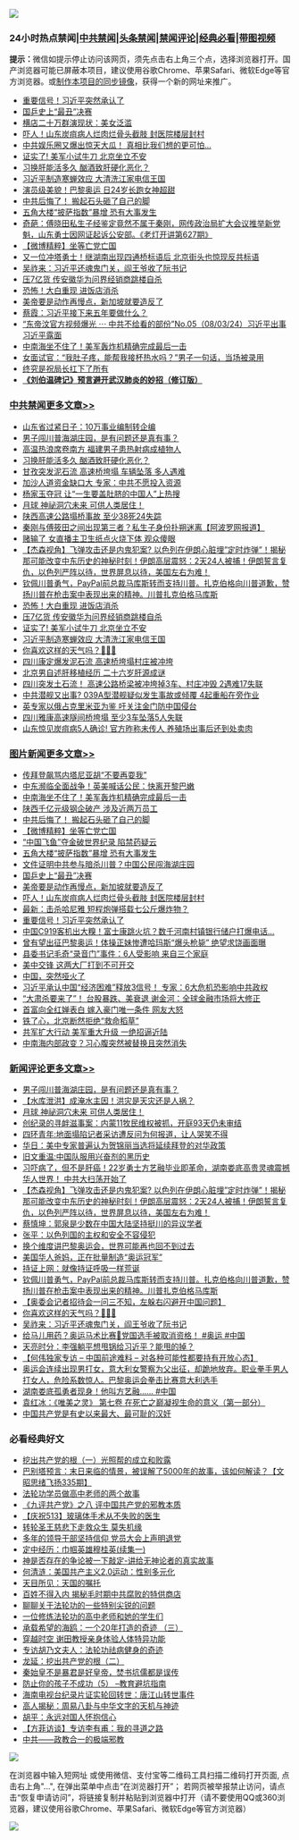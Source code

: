 ![](https://raw.githubusercontent.com/jsvpn/jsproxy/dev/64photo/fqnews-qr.jpg)

<div id="tt">
<h3>24小时热点禁闻|<a href="#%E4%B8%AD%E5%85%B1%E7%A6%81%E9%97%BB%E6%9B%B4%E5%A4%9A%E6%96%87%E7%AB%A0">中共禁闻</a>|<a href="#%E5%9B%BE%E7%89%87%E6%96%B0%E9%97%BB%E6%9B%B4%E5%A4%9A%E6%96%87%E7%AB%A0">头条禁闻</a>|<a href="#%E6%96%B0%E9%97%BB%E8%AF%84%E8%AE%BA%E6%9B%B4%E5%A4%9A%E6%96%87%E7%AB%A0">禁闻评论|<a href="#%E5%BF%85%E7%9C%8B%E7%BB%8F%E5%85%B8%E5%A5%BD%E6%96%87">经典必看</a>|<a href="https://2654106.xyz/3" target="_blank">带图视频</a></h3>
<div><b>提示：</b>微信如提示停止访问该网页，须先点击右上角三个点，选择浏览器打开。国产浏览器可能已屏蔽本项目，建议使用谷歌Chrome、苹果Safari、微软Edge等官方浏览器。或<a href="%E5%88%B6%E4%BD%9Cgit%E7%A6%81%E9%97%BB%E9%95%9C%E5%83%8F.md">制作本项目的同步镜像</a>，获得一个新的网址来推广。</div>
<ul>

<li><a href="/topimagenews/20240804/2070418.md">重要信号！习近平突然承认了</a></li>
<li><a href="/topimagenews/20240804/2070442.md">国乒史上“最丑”决赛</a></li>
<li><a href="/yule/20240804/2070403.md">横店二十万群演现状：美女泛滥</a></li>
<li><a href="/topimagenews/20240804/2070430.md">吓人！山东炭疽病人烂肉烂骨头截肢 封医院楼层封村</a></li>
<li><a href="/yule/20240804/2070489.md">中共娱乐圈又爆出惊天大瓜！ 真相比我们想的更可怕…</a></li>
<li><a href="/cbnews/20240804/2070444.md">证实了! 美军小试牛刀 北京坐立不安</a></li>
<li><a href="/cbnews/20240804/2070571.md">习换肝能活多久 酗酒致肝硬化恶化？</a></li>
<li><a href="/cbnews/20240804/2070443.md">习近平制造寒蝉效应 大清洗江家电信王国</a></li>
<li><a href="/sports/20240804/2070431.md">演员级美貌！巴黎奥运 日24岁长跑女神超甜</a></li>
<li><a href="/topimagenews/20240804/2070507.md">中共后悔了！ 搬起石头砸了自己的脚</a></li>
<li><a href="/topimagenews/20240804/2070464.md">五角大楼“披萨指数”暴增 恐有大事发生</a></li>
<li><a href="/sohnews/20240804/2070587.md">奇葩：傅晓田私生子经鉴定竟然不属于秦刚，网传政治局扩大会议推举新党魁，山东勇士因网证起诉公安部。《老灯开讲第627期》</a></li>
<li><a href="/topimagenews/20240804/2070506.md">【微博精粹】坐等亡党亡国</a></li>
<li><a href="/baitai/20240804/2070617.md">又一位冲塔勇士！继湖南出现四通桥标语后 北京街头也惊现反共标语</a></li>
<li><a href="/comments/20240804/2070388.md">吴祚来：习近平还魂鬼门关，阎王爷收了阮书记</a></li>
<li><a href="/cbnews/20240804/2070458.md">压7亿货 传安徽华为问界经销商跳楼自杀</a></li>
<li><a href="/cbnews/20240804/2070459.md">恐怖！大白重现 进饭店消杀</a></li>
<li><a href="/topimagenews/20240804/2070441.md">美帝要是动作再慢点，新加坡就要造反了</a></li>
<li><a href="/baitai/20240804/2070591.md">蔡霞：习近平接下来五年要做什么？</a></li>
<li><a href="/sohnews/20240804/2070389.md">“东帝汶官方视频爆光 ⋯ 中共不给看的部份”No.05（08/03/24）习近平出事习近平露面</a></li>
<li><a href="/topimagenews/20240804/2070577.md">中南海坐不住了！美军轰炸机精确完成最后一击</a></li>
<li><a href="/lifebaike/20240804/2070500.md">女面试官：“我肚子疼，能帮我接杯热水吗？”男子一句话，当场被录用</a></li>
<li><a href="/cnnews/20240804/2070434.md">终究是祝局长扛下了所有</a></li>
<li><b><a href="/comments/20200207/1272816.md" target="_blank">《刘伯温碑记》预言避开武汉肺炎的妙招（修订版）</a></b></li>
</ul>
</div>

<div class="catlist">
<h3><a href="/cbnews/" target="_blank">中共禁闻</a><span><a href="/cbnews/" target="_blank" rel="nofollow">更多文章>></a></span></h3>
<ul>
<li><a href="/cbnews/20240804/2070657.md" target="_blank">山东省过紧日子：10万事业编制转企编</a></li>
<li><a href="/comments/20240804/2070654.md" target="_blank">男子闯川普海湖庄园，是有问题还是真有事？</a></li>
<li><a href="/cbnews/20240804/2070644.md" target="_blank">高温热浪席卷南方 福建男子患热射病成植物人</a></li>
<li><a href="/cbnews/20240804/2070571.md" target="_blank">习换肝能活多久 酗酒致肝硬化恶化？</a></li>
<li><a href="/cbnews/20240804/2070561.md" target="_blank">甘孜突发泥石流 高速桥垮塌 车辆坠落 多人遇难</a></li>
<li><a href="/cbnews/20240804/2070549.md" target="_blank">加沙人道资金缺口大 专家：中共不愿投入资源</a></li>
<li><a href="/cbnews/20240804/2070548.md" target="_blank">杨家玉夺冠 让“一生要盖肚脐的中国人”上热搜</a></li>
<li><a href="/comments/20240804/2070534.md" target="_blank">月球 神祕洞穴未来 可供人类居住！</a></li>
<li><a href="/cbnews/20240804/2070533.md" target="_blank">陕西高速公路塌桥事故 至少38死24失踪</a></li>
<li><a href="/cbnews/20240804/2070509.md" target="_blank">秦刚与傅筱田之间出现第三者？私生子身份扑朔迷离【阿波罗网报道】</a></li>
<li><a href="/cbnews/20240804/2070508.md" target="_blank">赌输了 女直播主卫生纸点火烧下体 观众傻眼</a></li>
<li><a href="/comments/20240804/2070497.md" target="_blank">【杰森视角】飞弹攻击还是内鬼犯案? 以色列在伊朗心脏埋&#8221;定时炸弹&#8221;！揭秘那可能改变中东历史的神秘时刻！伊朗高层震怒：2天24人被捕！伊朗誓言复仇，以色列严阵以待，世界屏息以待，美国左右为难！</a></li>
<li><a href="/comments/20240804/2070469.md" target="_blank">钦佩川普勇气，PayPal前总裁马库斯转而支持川普。扎克伯格向川普道歉，赞扬川普在枪击案中表现出来的精神。川普扎克伯格马库斯</a></li>
<li><a href="/cbnews/20240804/2070459.md" target="_blank">恐怖！大白重现 进饭店消杀</a></li>
<li><a href="/cbnews/20240804/2070458.md" target="_blank">压7亿货 传安徽华为问界经销商跳楼自杀</a></li>
<li><a href="/cbnews/20240804/2070444.md" target="_blank">证实了! 美军小试牛刀 北京坐立不安</a></li>
<li><a href="/cbnews/20240804/2070443.md" target="_blank">习近平制造寒蝉效应 大清洗江家电信王国</a></li>
<li><a href="/comments/20240804/2070429.md" target="_blank">你喜欢这样的天气吗？🌸🌸🌸</a></li>
<li><a href="/cbnews/20240804/2070382.md" target="_blank">四川康定爆发泥石流 高速桥垮塌村庄被冲垮</a></li>
<li><a href="/cbnews/20240803/2070358.md" target="_blank">北京男自述肝移植经历 二十六岁肝源成谜</a></li>
<li><a href="/cbnews/20240803/2070349.md" target="_blank">四川突发土石流！ 高速公路桥梁被冲垮掉3车、村庄冲毁 2遇难17失联</a></li>
<li><a href="/cbnews/20240803/2070319.md" target="_blank">中共潜舰又出事? 039A型潜舰疑似发生事故或倾覆 4起重船在旁作业</a></li>
<li><a href="/cbnews/20240803/2070318.md" target="_blank">英专家以俄占克里米亚为鉴 吁关注金门防中国侵台</a></li>
<li><a href="/cbnews/20240803/2070316.md" target="_blank">四川雅康高速隧间桥垮塌 至少3车坠落5人失联</a></li>
<li><a href="/cbnews/20240803/2070315.md" target="_blank">山东惊见炭疽病5人确诊! 官方昨称未传人 养殖场出事后还到处卖肉</a></li>

</ul>
</div>
<div class="catlist">
<h3><a href="/topimagenews/" target="_blank">图片新闻</a><span><a href="/topimagenews/" target="_blank" rel="nofollow">更多文章>></a></span></h3>
<ul>
<li><a href="/topimagenews/20240804/2070579.md" target="_blank">传拜登飙骂内塔尼亚胡“不要再耍我”</a></li>
<li><a href="/topimagenews/20240804/2070578.md" target="_blank">中东濒临全面战争！英美喊话公民：快离开黎巴嫩</a></li>
<li><a href="/topimagenews/20240804/2070577.md" target="_blank">中南海坐不住了！美军轰炸机精确完成最后一击</a></li>
<li><a href="/topimagenews/20240804/2070570.md" target="_blank">陕西千亿元级钢企破产 涉及近两万员工</a></li>
<li><a href="/topimagenews/20240804/2070507.md" target="_blank">中共后悔了！ 搬起石头砸了自己的脚</a></li>
<li><a href="/topimagenews/20240804/2070506.md" target="_blank">【微博精粹】坐等亡党亡国</a></li>
<li><a href="/topimagenews/20240804/2070499.md" target="_blank">“中国飞鱼”夺金破世界纪录 陷禁药疑云</a></li>
<li><a href="/topimagenews/20240804/2070464.md" target="_blank">五角大楼“披萨指数”暴增 恐有大事发生</a></li>
<li><a href="/topimagenews/20240804/2070457.md" target="_blank">文件证明中共参与暗杀川普？中国公民闯海湖庄园</a></li>
<li><a href="/topimagenews/20240804/2070442.md" target="_blank">国乒史上“最丑”决赛</a></li>
<li><a href="/topimagenews/20240804/2070441.md" target="_blank">美帝要是动作再慢点，新加坡就要造反了</a></li>
<li><a href="/topimagenews/20240804/2070430.md" target="_blank">吓人！山东炭疽病人烂肉烂骨头截肢 封医院楼层封村</a></li>
<li><a href="/topimagenews/20240804/2070428.md" target="_blank">最新：击杀哈尼雅 短程炮弹搭载七公斤爆炸物？</a></li>
<li><a href="/topimagenews/20240804/2070418.md" target="_blank">重要信号！习近平突然承认了</a></li>
<li><a href="/topimagenews/20240804/2070417.md" target="_blank">中国C919客机出大糗！富士康跳火坑？数千河南村镇银行储户打爆电话…</a></li>
<li><a href="/topimagenews/20240803/2070348.md" target="_blank">曾有望出征巴黎奥运！体操正妹惨遭哈玛斯“爆头枪毙” 绝望求饶画面曝</a></li>
<li><a href="/topimagenews/20240803/2070347.md" target="_blank">县委书记毛奇“录音门”事件：6人受影响 来自三个家庭</a></li>
<li><a href="/topimagenews/20240803/2070336.md" target="_blank">美中交锋 这两大厂打到不可开交</a></li>
<li><a href="/topimagenews/20240803/2070335.md" target="_blank">中国，突然哑火了</a></li>
<li><a href="/topimagenews/20240803/2070312.md" target="_blank">习近平承认中国“经济困难”释放3信号！ 专家：6大危机恐影响中共政权</a></li>
<li><a href="/topimagenews/20240803/2070311.md" target="_blank">“大肃杀要来了”！ 台股暴跌、美衰退 谢金河：全球金融市场将大修正</a></li>
<li><a href="/topimagenews/20240803/2070248.md" target="_blank">首富向全红婵表白 嫁入豪门唯一条件 网友大怒</a></li>
<li><a href="/topimagenews/20240803/2070135.md" target="_blank">铁了心，北京断然拒绝“救命稻草”</a></li>
<li><a href="/topimagenews/20240803/2070134.md" target="_blank">共军扩大行动 美军重大升级 一绝招逼近陆</a></li>
<li><a href="/topimagenews/20240803/2070110.md" target="_blank">中南海内部政变？习心腹突然被替换且突然消失</a></li>

</ul>
</div>
<div class="catlist">
<h3><a href="/comments/" target="_blank">新闻评论</a><span><a href="/comments/" target="_blank" rel="nofollow">更多文章>></a></span></h3>
<ul>
<li><a href="/comments/20240804/2070654.md" target="_blank">男子闯川普海湖庄园，是有问题还是真有事？</a></li>
<li><a href="/comments/20240804/2070631.md" target="_blank">【水库泄洪】成淹水主因！洪灾是天灾还是人祸？</a></li>
<li><a href="/comments/20240804/2070534.md" target="_blank">月球 神祕洞穴未来 可供人类居住！</a></li>
<li><a href="/comments/20240804/2070520.md" target="_blank">创纪录的寻衅滋事案：内蒙11牧民维权被抓，开庭93天仍未审结</a></li>
<li><a href="/comments/20240804/2070519.md" target="_blank">四环青年:地面塌陷记者采访遭反问为何报道，让人哭笑不得</a></li>
<li><a href="/comments/20240804/2070518.md" target="_blank">华日：美中专家普遍认为贺锦丽当选将延续拜登的对华政策</a></li>
<li><a href="/comments/20240804/2070517.md" target="_blank">旧文重温:中国队服用兴奋剂的黑历史</a></li>
<li><a href="/comments/20240804/2070505.md" target="_blank">习吓病了，但不是肝癌！22岁勇士方艺融毕业即革命，湖南娄底高贵灵魂震撼华人世界！ 中共大扫荡开始了</a></li>
<li><a href="/comments/20240804/2070497.md" target="_blank">【杰森视角】飞弹攻击还是内鬼犯案? 以色列在伊朗心脏埋&#8221;定时炸弹&#8221;！揭秘那可能改变中东历史的神秘时刻！伊朗高层震怒：2天24人被捕！伊朗誓言复仇，以色列严阵以待，世界屏息以待，美国左右为难！</a></li>
<li><a href="/comments/20240804/2070487.md" target="_blank">蔡慎坤：郭泉是少数在中国大陆坚持挺川的异议学者</a></li>
<li><a href="/comments/20240804/2070486.md" target="_blank">张平：以色列国的主权和安全不容侵犯</a></li>
<li><a href="/comments/20240804/2070485.md" target="_blank">换个维度讲巴黎奥运会，世界可能再也回不到过去</a></li>
<li><a href="/comments/20240804/2070484.md" target="_blank">美国华人爸妈，正在批量制造“奥运冠军”</a></li>
<li><a href="/comments/20240804/2070483.md" target="_blank">持证上网：就像持证呼吸一样荒诞</a></li>
<li><a href="/comments/20240804/2070469.md" target="_blank">钦佩川普勇气，PayPal前总裁马库斯转而支持川普。扎克伯格向川普道歉，赞扬川普在枪击案中表现出来的精神。川普扎克伯格马库斯</a></li>
<li><a href="/comments/20240804/2070463.md" target="_blank">【奥委会记者招待会一问三不知，左躲右闪避开中国问题】</a></li>
<li><a href="/comments/20240804/2070429.md" target="_blank">你喜欢这样的天气吗？🌸🌸🌸</a></li>
<li><a href="/comments/20240804/2070388.md" target="_blank">吴祚来：习近平还魂鬼门关，阎王爷收了阮书记</a></li>
<li><a href="/comments/20240804/2070378.md" target="_blank">给马儿用药？奥运马术比赛🐎党国选手被取消资格！ #奥运 #中国</a></li>
<li><a href="/comments/20240803/2070359.md" target="_blank">天亮时分：李强躺平想甩锅给习近平？能甩的掉？</a></li>
<li><a href="/comments/20240803/2070308.md" target="_blank">【何伟独家专访 &#8211; 中国前途难料 &#8211; 对各种可能性都要持有开放心态】</a></li>
<li><a href="/comments/20240803/2070302.md" target="_blank">奥运会连续出现男打女，意大利女警察为父出征，却跪地放弃。职业拳手男人打女人，危险系数惊人。巴黎奥运会拳击比赛意大利选手</a></li>
<li><a href="/comments/20240803/2070299.md" target="_blank">湖南娄底孤勇者现身！他叫方艺融…… #中国</a></li>
<li><a href="/comments/20240803/2070291.md" target="_blank">袁红冰：《唯美之灵》 第七卷 在死亡之巅凝视生命的意义（第一部分）</a></li>
<li><a href="/comments/20240803/2070215.md" target="_blank">中国共产党是有史以来最大、最可耻的汉奸</a></li>

</ul>
</div>

<div class="catlist">
<h3>必看经典好文</h3>
<ul>
<li><a href="/comments/20200629/1352460.md" target="_blank">挖出共产党的根（一）光照帮的成立和败露</a></li>
<li><a href="/sohnews/20240322/2015902.md" target="_blank">巴别塔预言：末日来临的情景，被误解了5000年的故事，该如何解读？【文昭思绪飞扬335期】</a></li>
<li><a href="/comments/20200629/1352533.md" target="_blank">法轮功学员做高中老师的两个故事</a></li>
<li><a href="/bookonline/20131116/201047.md" target="_blank">《九评共产党》之八 评中国共产党的邪教本质</a></li>
<li><a href="/cbnews/20210526/1554325.md" target="_blank">【庆祝513】玻璃体手术从不失败的医生</a></li>
<li><a href="/health/20141127/823595.md" target="_blank">转轮圣王慈悲下走救众生 莫失机缘</a></li>
<li><a href="/comments/20210307/1500218.md" target="_blank">多年的领导干部坚持信仰 党员大会上声明退党</a></li>
<li><a href="/tculture/20161028/606931.md" target="_blank">定中经历：巾帼英雄穆桂英(续集一)</a></li>
<li><a href="/tculture/20120629/35483.md" target="_blank">神是否存在的争论被一下敲定-讲给无神论者的真实故事</a></li>
<li><a href="/comments/20230919/1935723.md" target="_blank">何清涟：美国共产主义2.0运动：性别多元化</a></li>
<li><a href="/tculture/20180919/1000196.md" target="_blank">天目所见：天国的嘱托</a></li>
<li><a href="/lifebaike/20200711/1358994.md" target="_blank">百姓不得入内 揭秘毛时期中共腐败的特供商店</a></li>
<li><a href="/comments/20190417/1114875.md" target="_blank">聊聊关于法轮功的一些特别尖锐的问题</a></li>
<li><a href="/cbnews/20200702/1354550.md" target="_blank">一位修炼法轮功的高中老师和她的学生们</a></li>
<li><a href="/comments/20231204/1969287.md" target="_blank">承载希望的海鸥：一个20年打造的奇迹 （三）</a></li>
<li><a href="/topimagenews/20200514/1328456.md" target="_blank">穿越时空 谢田教授亲身体验人体特异功能</a></li>
<li><a href="/comments/20221226/1827998.md" target="_blank">专访胡乃文夫人：法轮功祛病健身的奇迹</a></li>
<li><a href="/comments/20200928/1404653.md" target="_blank">龙延：挖出共产党的根（二）</a></li>
<li><a href="/lifebaike/20210407/1521258.md" target="_blank">秦始皇不是暴君是好皇帝，焚书坑儒都是误传</a></li>
<li><a href="/comments/20230920/1936271.md" target="_blank">防止你的孩子不成功（5） &#8211;教育避坑指南</a></li>
<li><a href="/aomi/life/20150328/379826.md" target="_blank">海南电视台纪录片证实轮回转世：唐江山转世事件</a></li>
<li><a href="/aomi/history/20170924/831575.md" target="_blank">高人揭秘：周易八卦与中华文字的天机与神迹</a></li>
<li><a href="/comments/20180624/961987.md" target="_blank">胡平：永远对国人怀抱信心</a></li>
<li><a href="/comments/20210804/1600181.md" target="_blank">【方菲访谈】专访李有甫：我的寻道之路</a></li>
<li><a href="/comments/20220331/1712636.md" target="_blank">中共——政教合一的极端邪教</a></li>

</ul>
</div>

![](https://raw.githubusercontent.com/jsvpn/jsproxy/dev/64photo/fqnews-qr.jpg)

在浏览器中输入短网址 或使用微信、支付宝等二维码工具扫描二维码打开页面, 点击右上角"...", 在弹出菜单中点击“在浏览器打开”； 若网页被举报禁止访问，请点击“恢复申请访问”，将链接复制并粘贴到浏览器中打开（请不要使用QQ或360浏览器，建议使用谷歌Chrome、苹果Safari、微软Edge等官方浏览器）

![](https://raw.githubusercontent.com/jsvpn/jsproxy/dev/64photo/wx.jpg)